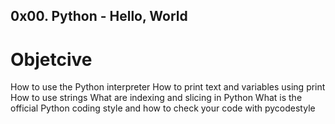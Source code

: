 ##  0x00. Python - Hello, World

# Objetcive
How to use the Python interpreter
How to print text and variables using print
How to use strings
What are indexing and slicing in Python
What is the official Python coding style and how to check your code with pycodestyle